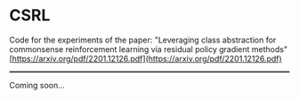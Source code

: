# CSRL
Code for the experiments of the paper: "Leveraging class abstraction for commonsense reinforcement learning via residual policy gradient methods" [https://arxiv.org/pdf/2201.12126.pdf](https://arxiv.org/pdf/2201.12126.pdf)

<hr style="border:1px solid gray">

Coming soon...
